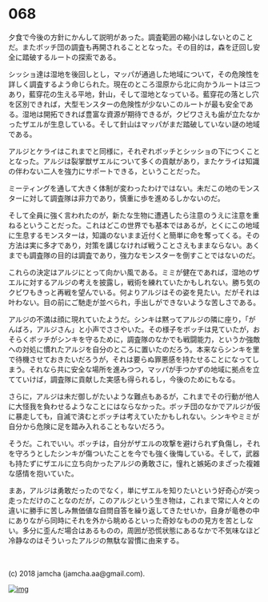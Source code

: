 # 068

夕食で今後の方針にかんして説明があった。調査範囲の縮小はしないとのことだ。またボッチ団の調査も再開されることとなった。その目的は，森を迂回し安全に踏破するルートの探索である。  

シッショ達は湿地を後回しとし，マッパが通過した地域について，その危険性を詳しく調査するよう命じられた。現在のところ湿原から北に向かうルートは三つあり，藍穿花の生える平地，針山，そして湿地となっている。藍穿花の落とし穴を区別できれば，大型モンスターの危険性が少ないこのルートが最も安全である。湿地は開拓できれば豊富な資源が期待できるが，クビワさえも歯が立たなかったザエルが生息している。そして針山はマッパがまだ踏破していない謎の地域である。  

アルジとケライはこれまでと同様に，それぞれボッチとシッショの下につくこととなった。アルジは裂掌獣ザエルについて多くの貢献があり，またケライは知識の伴わない二人を強力にサポートできる，ということだった。  

ミーティングを通して大きく体制が変わったわけではない。未だこの地のモンスターに対して調査隊は非力であり，慎重に歩を進めるしかないのだ。  

そして全員に強く言われたのが，新たな生物に遭遇したら注意のうえに注意を重ねるということだった。これはどこの世界でも基本ではあるが，とくにこの地域に生息するモンスターは，知識のないまま近付くと簡単に命を奪ってくる。その方法は実に多才であり，対策を講じなければ戦うことさえもままならない。あくまでも調査隊の目的は調査であり，強力なモンスターを倒すことではないのだ。  

これらの決定はアルジにとって向かい風である。ミミが健在であれば，湿地のザエルに対するアルジの考えを披露し，戦術を練れていたかもしれない。勝ち気のクビワもきっと再戦を望んでいる。何よりアルジはその姿を見たい。だがそれは叶わない。目の前にご馳走が並べられ，手出しができないような苦しさである。  

アルジの不満は顔に現れていたようだ。シンキは黙ってアルジの隣に座り，「がんばろ，アルジさん」と小声でささやいた。その様子をボッチは見ていたが，おそらくボッチがシンキを守るために，調査隊のなかでも戦闘能力，というか強敵への対処に慣れたアルジを自分のところに置いたのだろう。本来ならシンキを里で待機させておきたいだろうが，それは要らぬ罪悪感を持たせることになってしまう。それなら共に安全な場所を進みつつ，マッパが手つかずの地域に拠点を立てていけば，調査隊に貢献した実感も得られるし，今後のためにもなる。  

さらに，アルジは未だ御しがたいような難点もあるが，これまでその行動が他人に大怪我を負わせるようなことにはならなかった。ボッチ団のなかでアルジが仮に暴走しても，自滅で済むとボッチは考えていたかもしれない。シンキやミミが自分から危険に足を踏み入れることもないだろう。  

そうだ。これでいい。ボッチは，自分がザエルの攻撃を避けられず負傷し，それを守ろうとしたシンキが傷ついたことを今でも強く後悔している。そして，武器も持たずにザエルに立ち向かったアルジの勇敢さに，憧れと嫉妬のまざった複雑な感情を抱いていた。  

まあ，アルジは勇敢だったのでなく，単にザエルを知りたいという好奇心が突っ走っただけのことなのだが，このアルジという生き物は，これまで常に人々との違いに勝手に苦しみ無価値な自問自答を繰り返してきたせいか，自身が竜巻の中にありながら同時にそれを外から眺めるといった奇妙なものの見方を苦としない。多分に歪んだ場合はあるものの，周囲が恐慌状態にあるなかで不気味なほど冷静なのはそういったアルジの無駄な習慣に由来する。  

<br>  
<br>  
(c) 2018 jamcha (jamcha.aa@gmail.com).  

[![img](http://i.creativecommons.org/l/by-nc-sa/4.0/88x31.png)](http://creativecommons.org/licenses/by-nc-sa/4.0/deed)